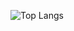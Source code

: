 
![Top Langs](https://github-readme-stats.vercel.app/api/top-langs/?username=tan1ty&layout=compact&bg_color=DEG,22c1c3,fdbb2d)
